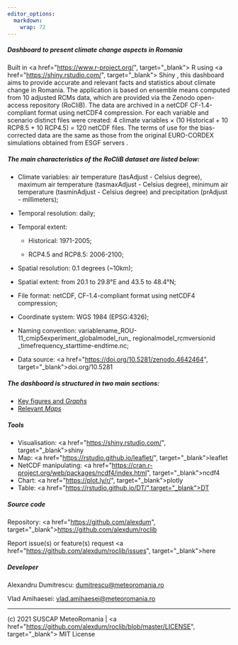 ```yaml
---
editor_options: 
  markdown: 
    wrap: 72
---
```


##### Dashboard to present climate change aspects in Romania

Built in <a href="https://www.r-project.org/", target="_blank"> R </a> using
<a href="https://shiny.rstudio.com/", target="_blank"> Shiny </a>, this dashboard aims to provide
accurate and relevant facts and statistics about climate change in
Romania. The application is based on ensemble means computed from 10
adjusted RCMs data, which are provided via the Zenodo open-access
repository (RoCliB). The data are archived in a netCDF CF-1.4-compliant
format using netCDF4 compression. For each variable and scenario
distinct files were created: 4 climate variables × (10 Historical + 10
RCP8.5 + 10 RCP4.5) = 120 netCDF files. The terms of use for the
bias-corrected data are the same as those from the original EURO-CORDEX
simulations obtained from ESGF servers .

##### The main characteristics of the RoCliB dataset are listed below:

-   Climate variables: air temperature (tasAdjust - Celsius degree),
    maximum air temperature (tasmaxAdjust - Celsius degree), minimum air
    temperature (tasminAdjust - Celsius degree) and precipitation
    (prAdjust - millimeters);

-   Temporal resolution: daily;

-   Temporal extent:

    -   Historical: 1971-2005;

    -   RCP4.5 and RCP8.5: 2006-2100;

-   Spatial resolution: 0.1 degrees (\~10km);

-   Spatial extent: from 20.1 to 29.8°E and 43.5 to 48.4°N;

-   File format: netCDF, CF-1.4-compliant format using netCDF4
    compression;

-   Coordinate system: WGS 1984 (EPSG:4326);

-   Naming convention:
    variablename_ROU-11_cmip5experiment_globalmodel_run_ regionalmodel_rcmversionid _timefrequency_starttime-endtime.nc;

-   Data source:
    <a href="https://doi.org/10.5281/zenodo.4642464", target="_blank">doi.org/10.5281</a>

##### The dashboard is structured in two main sections:

-   [Key figures and *Graphs*](#Graphs)
-   [Relevant *Maps*](#maps)

##### Tools

-   Visualisation: <a href="https://shiny.rstudio.com/", target="_blank">shiny</a>
-   Map: <a href="https://rstudio.github.io/leaflet/", target="_blank">leaflet</a>
-   NetCDF manipulating: <a href="https://cran.r-project.org/web/packages/ncdf4/index.html", target="_blank">ncdf4</a>
-   Chart: <a href="https://plot.ly/r/", target="_blank">plotly</a>
-   Table: <a href="https://rstudio.github.io/DT/",target="_blank">DT</a>

##### Source code

Repository:
<a href="https://github.com/alexdum", target="_blank">https://github.com/alexdum/roclib</a>

Report issue(s) or feature(s) request
<a href="https://github.com/alexdum/roclib/issues", target="_blank">here</a>

##### Developer

Alexandru Dumitrescu:
[dumitrescu@meteoromania.ro](mailto:dumitrescu@meteoromania.ro)

Vlad Amihaesei:
[vlad.amihaesei@meteoromania.ro](mailto:vlad.amihaesei@meteoromania.r)

------------------------------------------------------------------------

(c) 2021 SUSCAP MeteoRomania \| <a href="https://github.com/alexdum/roclib/blob/master/LICENSE", target="_blank"> MIT
    License</a>
